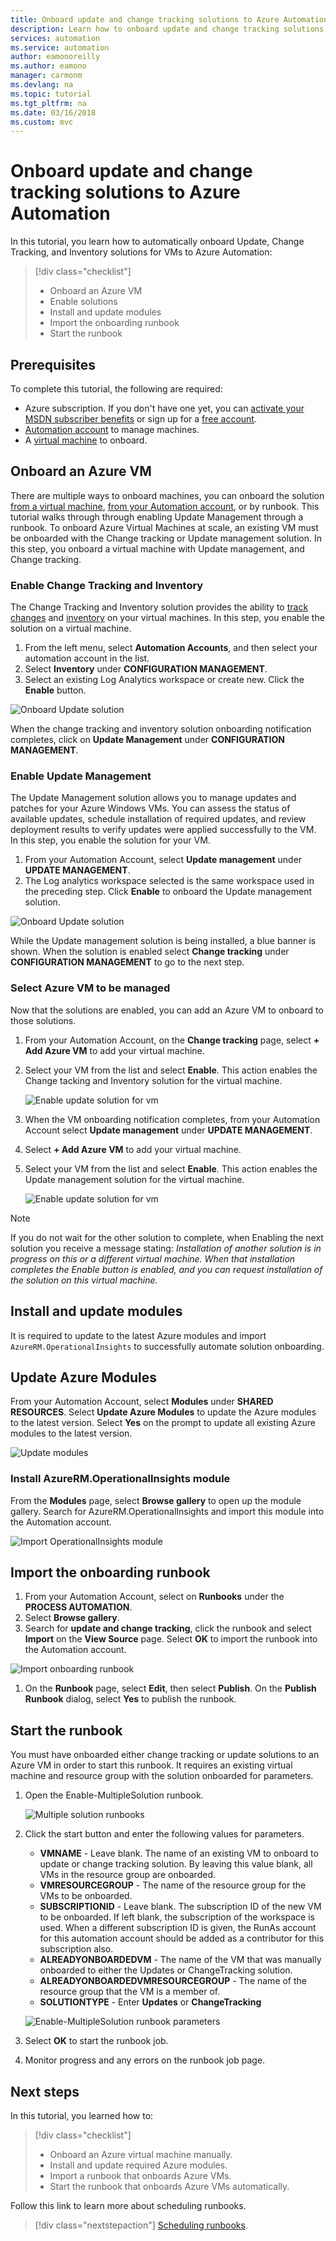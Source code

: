 ```yaml
---
title: Onboard update and change tracking solutions to Azure Automation
description: Learn how to onboard update and change tracking solutions to Azure Automation.
services: automation
ms.service: automation
author: eamonoreilly
ms.author: eamono
manager: carmonm
ms.devlang: na
ms.topic: tutorial
ms.tgt_pltfrm: na
ms.date: 03/16/2018
ms.custom: mvc
---
```


# Onboard update and change tracking solutions to Azure Automation

In this tutorial, you learn how to automatically onboard Update, Change Tracking, and Inventory solutions for VMs to Azure Automation:

> [!div class="checklist"]
> * Onboard an Azure VM
> * Enable solutions
> * Install and update modules
> * Import the onboarding runbook
> * Start the runbook

## Prerequisites

To complete this tutorial, the following are required:

* Azure subscription. If you don't have one yet, you can [activate your MSDN subscriber benefits](https://azure.microsoft.com/pricing/member-offers/msdn-benefits-details/) or sign up for a [free account](https://azure.microsoft.com/free/?WT.mc_id=A261C142F).
* [Automation account](automation-offering-get-started.md) to manage machines.
* A [virtual machine](../virtual-machines/windows/quick-create-portal.md) to onboard.

## Onboard an Azure VM

There are multiple ways to onboard machines, you can onboard the solution [from a virtual machine](automation-onboard-solutions-from-vm.md), [from your Automation account](automation-onboard-solutions-from-automation-account.md), or by runbook. This tutorial walks through through enabling Update Management through a runbook. To onboard Azure Virtual Machines at scale, an existing VM must be onboarded with the Change tracking or Update management solution. In this step, you onboard a virtual machine with Update management, and Change tracking.

### Enable Change Tracking and Inventory

The Change Tracking and Inventory solution provides the ability to [track changes](automation-vm-change-tracking.md) and [inventory](automation-vm-inventory.md) on your virtual machines. In this step, you enable the solution on a virtual machine.

1. From the left menu, select **Automation Accounts**, and then select your automation account in the list.
1. Select **Inventory** under **CONFIGURATION MANAGEMENT**.
1. Select an existing Log Analytics workspace or create new. Click the **Enable** button.

![Onboard Update solution](media/automation-onboard-solutions/inventory-onboard.png)

When the change tracking and inventory solution onboarding notification completes, click on **Update Management** under **CONFIGURATION MANAGEMENT**.

### Enable Update Management

The Update Management solution allows you to manage updates and patches for your Azure Windows VMs. You can assess the status of available updates, schedule installation of required updates, and review deployment results to verify updates were applied successfully to the VM. In this step, you enable the solution for your VM.

1. From your Automation Account, select **Update management** under **UPDATE MANAGEMENT**.
1. The Log analytics workspace selected is the same workspace used in the preceding step. Click **Enable** to onboard the Update management solution.

![Onboard Update solution](media/automation-onboard-solutions/update-onboard.png)

While the Update management solution is being installed, a blue banner is shown. When the solution is enabled select **Change tracking** under **CONFIGURATION MANAGEMENT** to go to the next step.

### Select Azure VM to be managed

Now that the solutions are enabled, you can add an Azure VM to onboard to those solutions.

1. From your Automation Account, on the **Change tracking** page, select **+ Add Azure VM** to add your virtual machine.

1. Select your VM from the list and select **Enable**. This action enables the Change tacking and Inventory solution for the virtual machine.

   ![Enable update solution for vm](media/automation-onboard-solutions/enable-change-tracking.png)

1. When the VM onboarding notification completes, from your Automation Account select **Update management** under **UPDATE MANAGEMENT**.

1. Select **+ Add Azure VM** to add your virtual machine.

1. Select your VM from the list and select **Enable**. This action enables the Update management solution for the virtual machine.

   ![Enable update solution for vm](media/automation-onboard-solutions/enable-update.png)

> [!NOTE]
> If you do not wait for the other solution to complete, when Enabling the next solution you receive a message stating: *Installation of another solution is in progress on this or a different virtual machine. When that installation completes the Enable button is enabled, and you can request installation of the solution on this virtual machine.*

## Install and update modules

It is required to update to the latest Azure modules and import `AzureRM.OperationalInsights` to successfully automate solution onboarding.

## Update Azure Modules

From your Automation Account, select **Modules** under **SHARED RESOURCES**. Select **Update Azure Modules** to update the Azure modules to the latest version. Select **Yes** on the prompt to update all existing Azure modules to the latest version.

![Update modules](media/automation-onboard-solutions/update-modules.png)

### Install AzureRM.OperationalInsights module

From the **Modules** page, select **Browse gallery** to open up the module gallery. Search for AzureRM.OperationalInsights and import this module into the Automation account.

![Import OperationalInsights module](media/automation-onboard-solutions/import-operational-insights-module.png)

## Import the onboarding runbook

1. From your Automation Account, select on **Runbooks** under the **PROCESS AUTOMATION**.
1. Select **Browse gallery**.
1. Search for **update and change tracking**, click the runbook and select **Import** on the **View Source** page. Select **OK** to import the runbook into the Automation account.

  ![Import onboarding runbook](media/automation-onboard-solutions/import-from-gallery.png)

1. On the **Runbook** page, select **Edit**, then select **Publish**. On the **Publish Runbook** dialog, select **Yes** to publish the runbook.

## Start the runbook

You must have onboarded either change tracking or update solutions to an Azure VM in order to start this runbook. It requires an existing virtual machine and resource group with the solution onboarded for parameters.

1. Open the Enable-MultipleSolution runbook.

   ![Multiple solution runbooks](media/automation-onboard-solutions/runbook-overview.png)

1. Click the start button and enter the following values for parameters.

   * **VMNAME** - Leave blank. The name of an existing VM to onboard to update or change tracking solution. By leaving this value blank, all VMs in the resource group are onboarded.
   * **VMRESOURCEGROUP** - The name of the resource group for the VMs to be onboarded.
   * **SUBSCRIPTIONID** - Leave blank. The subscription ID of the new VM to be onboarded. If left blank, the subscription of the workspace is used. When a different subscription ID is given, the RunAs account for this automation account should be added as a contributor for this subscription also.
   * **ALREADYONBOARDEDVM** - The name of the VM that was manually onboarded to either the Updates or ChangeTracking solution.
   * **ALREADYONBOARDEDVMRESOURCEGROUP** - The name of the resource group that the VM is a member of.
   * **SOLUTIONTYPE** - Enter **Updates** or **ChangeTracking**

   ![Enable-MultipleSolution runbook parameters](media/automation-onboard-solutions/runbook-parameters.png)

1. Select **OK** to start the runbook job.
1. Monitor progress and any errors on the runbook job page.

## Next steps

In this tutorial, you learned how to:

> [!div class="checklist"]
> * Onboard an Azure virtual machine manually.
> * Install and update required Azure modules.
> * Import a runbook that onboards Azure VMs.
> * Start the runbook that onboards Azure VMs automatically.

Follow this link to learn more about scheduling runbooks.

> [!div class="nextstepaction"]
> [Scheduling runbooks](automation-schedules.md).
